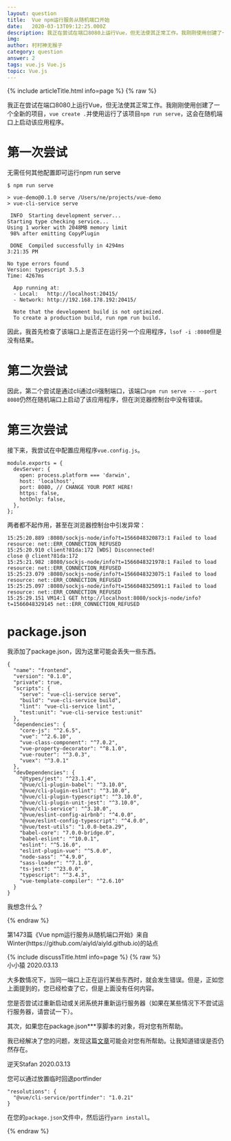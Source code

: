 ```yaml
---
layout: question
title:  Vue npm运行服务从随机端口开始
date:   2020-03-13T09:12:25.000Z
description: 我正在尝试在端口8080上运行Vue，但无法使其正常工作。我刚刚使用创建了一个全新的项目，vue create .并使用运行了该项目npm run ser...
img: 
author: 村村神无猴子
category: question
answer: 2
tags: vue.js Vue.js
topic: Vue.js
---
```

<div class="article-root">
  <div class="article">
    {% include articleTitle.html info=page %}
    {% raw %}
    <div class="article-content"><p><font style="vertical-align: inherit;"><font style="vertical-align: inherit;">我正在尝试在端口8080上运行Vue，但无法使其正常工作。</font><font style="vertical-align: inherit;">我刚刚使用创建了一个全新的项目，</font></font><code>vue create .</code><font style="vertical-align: inherit;"><font style="vertical-align: inherit;">并使用运行了该</font><font style="vertical-align: inherit;">项目</font></font><code>npm run serve</code><font style="vertical-align: inherit;"><font style="vertical-align: inherit;">，这会在随机端口上启动该应用程序。</font></font></p>

<h1><font style="vertical-align: inherit;"><font style="vertical-align: inherit;">第一次尝试</font></font></h1>

<p><font style="vertical-align: inherit;"><font style="vertical-align: inherit;">无需任何其他配置即可运行npm run serve</font></font></p>

<pre><code>$ npm run serve<font></font>
<font></font>
&gt; vue-demo@0.1.0 serve /Users/ne/projects/vue-demo<font></font>
&gt; vue-cli-service serve<font></font>
<font></font>
 INFO  Starting development server...<font></font>
Starting type checking service...<font></font>
Using 1 worker with 2048MB memory limit<font></font>
 98% after emitting CopyPlugin<font></font>
<font></font>
 DONE  Compiled successfully in 4294ms                                                                                                              3:21:35 PM<font></font>
<font></font>
No type errors found<font></font>
Version: typescript 3.5.3<font></font>
Time: 4267ms<font></font>
<font></font>
  App running at:<font></font>
  - Local:   http://localhost:20415/<font></font>
  - Network: http://192.168.178.192:20415/<font></font>
<font></font>
  Note that the development build is not optimized.<font></font>
  To create a production build, run npm run build.<font></font>
</code></pre>

<p><font style="vertical-align: inherit;"><font style="vertical-align: inherit;">因此，我首先检查了该端口上是否正在运行另一个应用程序，</font></font><code>lsof -i :8080</code><font style="vertical-align: inherit;"><font style="vertical-align: inherit;">但是没有结果。</font></font></p>

<h1><font style="vertical-align: inherit;"><font style="vertical-align: inherit;">第二次尝试</font></font></h1>

<p><font style="vertical-align: inherit;"><font style="vertical-align: inherit;">因此，第二个尝试是通过cli通过cli强制端口，该端口</font></font><code>npm run serve -- --port 8080</code><font style="vertical-align: inherit;"><font style="vertical-align: inherit;">仍然在随机端口上启动了该应用程序，但在浏览器控制台中没有错误。</font></font></p>

<h1><font style="vertical-align: inherit;"><font style="vertical-align: inherit;">第三次尝试</font></font></h1>

<p><font style="vertical-align: inherit;"><font style="vertical-align: inherit;">接下来，我尝试在中配置应用程序</font></font><code>vue.config.js</code><font style="vertical-align: inherit;"><font style="vertical-align: inherit;">。</font></font></p>

<pre><code>module.exports = {<font></font>
  devServer: {<font></font>
    open: process.platform === 'darwin',<font></font>
    host: 'localhost',<font></font>
    port: 8080, // CHANGE YOUR PORT HERE!<font></font>
    https: false,<font></font>
    hotOnly: false,<font></font>
  },<font></font>
};<font></font>
</code></pre>

<p><font style="vertical-align: inherit;"><font style="vertical-align: inherit;">两者都不起作用，甚至在浏览器控制台中引发异常：</font></font></p>

<pre><code>15:25:20.889 :8080/sockjs-node/info?t=1566048320873:1 Failed to load resource: net::ERR_CONNECTION_REFUSED<font></font>
15:25:20.910 client?81da:172 [WDS] Disconnected!<font></font>
close @ client?81da:172<font></font>
15:25:21.982 :8080/sockjs-node/info?t=1566048321978:1 Failed to load resource: net::ERR_CONNECTION_REFUSED<font></font>
15:25:23.079 :8080/sockjs-node/info?t=1566048323075:1 Failed to load resource: net::ERR_CONNECTION_REFUSED<font></font>
15:25:25.097 :8080/sockjs-node/info?t=1566048325091:1 Failed to load resource: net::ERR_CONNECTION_REFUSED<font></font>
15:25:29.151 VM14:1 GET http://localhost:8080/sockjs-node/info?t=1566048329145 net::ERR_CONNECTION_REFUSED<font></font>
</code></pre>

<h1><font style="vertical-align: inherit;"><font style="vertical-align: inherit;">package.json</font></font></h1>

<p><font style="vertical-align: inherit;"><font style="vertical-align: inherit;">我添加了package.json，因为这里可能会丢失一些东西。</font></font></p>

<pre><code>{<font></font>
  "name": "frontend",<font></font>
  "version": "0.1.0",<font></font>
  "private": true,<font></font>
  "scripts": {<font></font>
    "serve": "vue-cli-service serve",<font></font>
    "build": "vue-cli-service build",<font></font>
    "lint": "vue-cli-service lint",<font></font>
    "test:unit": "vue-cli-service test:unit"<font></font>
  },<font></font>
  "dependencies": {<font></font>
    "core-js": "^2.6.5",<font></font>
    "vue": "^2.6.10",<font></font>
    "vue-class-component": "^7.0.2",<font></font>
    "vue-property-decorator": "^8.1.0",<font></font>
    "vue-router": "^3.0.3",<font></font>
    "vuex": "^3.0.1"<font></font>
  },<font></font>
  "devDependencies": {<font></font>
    "@types/jest": "^23.1.4",<font></font>
    "@vue/cli-plugin-babel": "^3.10.0",<font></font>
    "@vue/cli-plugin-eslint": "^3.10.0",<font></font>
    "@vue/cli-plugin-typescript": "^3.10.0",<font></font>
    "@vue/cli-plugin-unit-jest": "^3.10.0",<font></font>
    "@vue/cli-service": "^3.10.0",<font></font>
    "@vue/eslint-config-airbnb": "^4.0.0",<font></font>
    "@vue/eslint-config-typescript": "^4.0.0",<font></font>
    "@vue/test-utils": "1.0.0-beta.29",<font></font>
    "babel-core": "7.0.0-bridge.0",<font></font>
    "babel-eslint": "^10.0.1",<font></font>
    "eslint": "^5.16.0",<font></font>
    "eslint-plugin-vue": "^5.0.0",<font></font>
    "node-sass": "^4.9.0",<font></font>
    "sass-loader": "^7.1.0",<font></font>
    "ts-jest": "^23.0.0",<font></font>
    "typescript": "^3.4.3",<font></font>
    "vue-template-compiler": "^2.6.10"<font></font>
  }<font></font>
}<font></font>
</code></pre>

<p><font style="vertical-align: inherit;"><font style="vertical-align: inherit;">我想念什么？</font></font></p></div>
    {% endraw %}
  </div>
  <p class="winter_mark">第1473篇《Vue npm运行服务从随机端口开始》来自Winter(https://github.com/aiyld/aiyld.github.io)的站点</p>
  <div class="discuss-wrapper">
    {% include discussTitle.html info=page %}
    {% raw %}
    <div class="discuss-list">
    <div class="discuss-item">
        <div class="discuss-parent">
          <div class="discuss-meta">
            <span class="discuss-user">小小猿</span>
            <span class="discuss-time">2020.03.13</span>
          </div>
          <div class="discuss-comment"><p><font style="vertical-align: inherit;"><font style="vertical-align: inherit;">大多数情况下，当同一端口上正在运行某些东西时，就会发生错误。</font><font style="vertical-align: inherit;">但是，正如您上面提到的，您已经检查了它，但是上面没有任何内容。</font></font></p>

<p><font style="vertical-align: inherit;"><font style="vertical-align: inherit;">您是否尝试过重新启动或关闭系统并重新运行服务器（如果在某些情况下不尝试运行服务器，请尝试一下）。 </font></font></p>

<p><font style="vertical-align: inherit;"><font style="vertical-align: inherit;">其次，如果您在package.json***享脚本的对象，将对您有所帮助。</font></font></p>

<p><font style="vertical-align: inherit;"><font style="vertical-align: inherit;">我已经解决了您的问题，发现这篇</font></font><a href="https://cli.vuejs.org/guide/cli-service.html#using-the-binary" rel="nofollow noreferrer"><font style="vertical-align: inherit;"><font style="vertical-align: inherit;">文章</font></font></a><font style="vertical-align: inherit;"><font style="vertical-align: inherit;">可能会对您有所帮助。</font><font style="vertical-align: inherit;">让我知道错误是否仍然存在。</font></font></p></div>
        </div></div><div class="discuss-item">
        <div class="discuss-parent">
          <div class="discuss-meta">
            <span class="discuss-user">逆天Stafan</span>
            <span class="discuss-time">2020.03.13</span>
          </div>
          <div class="discuss-comment"><p><font style="vertical-align: inherit;"><font style="vertical-align: inherit;">您可以通过放置临时回退portfinder</font></font></p>

<pre><code>"resolutions": {<font></font>
  "@vue/cli-service/portfinder": "1.0.21"<font></font>
}<font></font>
</code></pre>

<p><font style="vertical-align: inherit;"><font style="vertical-align: inherit;">在您的</font></font><code>package.json</code><font style="vertical-align: inherit;"><font style="vertical-align: inherit;">文件中，然后运行</font></font><code>yarn install</code><font style="vertical-align: inherit;"><font style="vertical-align: inherit;">。</font></font></p></div>
        </div></div>
    </div>
    {% endraw %}
  </div>
<div>
